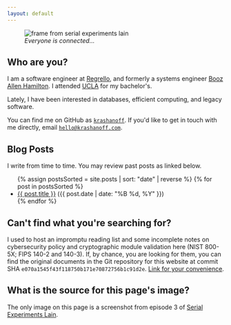 ```yaml
---
layout: default
---
```


<figure>
  <picture>
    <source type="image/webp" srcset="{{ "/static/img/pfp/lain.webp" | relative_url }}">
    <img id="coverimage" src="{{ "/static/img/pfp/lain-small.png" | relative_url }}" alt="frame from serial experiments lain" />
  </picture>
  <figcaption><i>Everyone is connected...</i></figcaption>
</figure>

## Who are you?

I am a software engineer at [Regrello](https://www.regrello.com/), and formerly a systems
engineer [Booz Allen Hamilton](https://www.boozallen.com/). I attended
[UCLA](https://www.ucla.edu/) for my bachelor's.

Lately, I have been interested in databases, efficient computing, and legacy software.

You can find me on GitHub as [`krashanoff`](https://github.com/krashanoff). If you'd like to get
in touch with me directly, email [`hello@krashanoff.com`](mailto:hello@krashanoff.com).

## Blog Posts

I write from time to time. You may review past posts as linked below.

<ul class="no-list">
  {% assign postsSorted = site.posts | sort: "date" | reverse %}
  {% for post in postsSorted %}
  <li><a href="{{ post.url }}">{{ post.title }}</a> <span class="post-date">({{ post.date | date: "%B %d, %Y" }})</span></li>
  {% endfor %}
</ul>

## Can't find what you're searching for?

I used to host an impromptu reading list and some incomplete notes on cybersecurity policy and cryptographic module
validation here (NIST 800-5X; FIPS 140-2 and 140-3). If, by chance, you
are looking for them, you can find the original documents in the Git repository for this website at commit SHA
`e070a1545f43f118750b171e70872756b1c91d2e`. [Link for your convenience](https://github.com/krashanoff/whoami/tree/e070a1545f43f118750b171e70872756b1c91d2e).

## What is the source for this page's image?

The only image on this page is a screenshot from episode 3 of 
[Serial Experiments Lain](https://en.wikipedia.org/wiki/Serial_Experiments_Lain).
